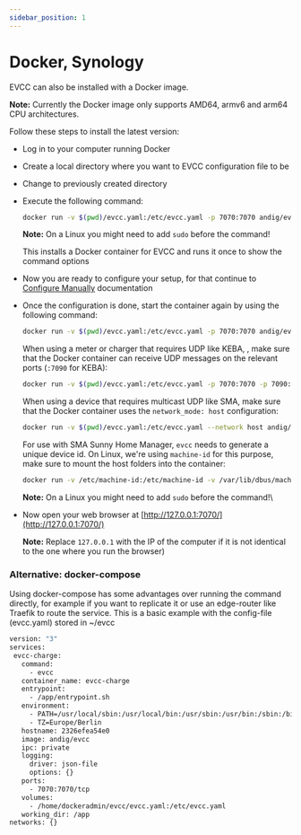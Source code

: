 ```yaml
---
sidebar_position: 1
---
```


# Docker, Synology

EVCC can also be installed with a Docker image.

**Note:** Currently the Docker image only supports AMD64, armv6 and arm64 CPU architectures.

Follow these steps to install the latest version:

- Log in to your computer running Docker
- Create a local directory where you want to EVCC configuration file to be
- Change to previously created directory
- Execute the following command:

  ```sh
  docker run -v $(pwd)/evcc.yaml:/etc/evcc.yaml -p 7070:7070 andig/evcc -h
  ```

  **Note:** On a Linux you might need to add `sudo` before the command!

  This installs a Docker container for EVCC and runs it once to show the command options

- Now you are ready to configure your setup, for that continue to [Configure Manually](manual) documentation
- Once the configuration is done, start the container again by using the following command:

  ```sh
  docker run -v $(pwd)/evcc.yaml:/etc/evcc.yaml -p 7070:7070 andig/evcc
  ```

  When using a meter or charger that requires UDP like KEBA, , make sure that the Docker container can receive UDP messages on the relevant ports (`:7090` for KEBA):

  ```sh
  docker run -v $(pwd)/evcc.yaml:/etc/evcc.yaml -p 7070:7070 -p 7090:7090/udp andig/evcc
  ```

  When using a device that requires multicast UDP like SMA, make sure that the Docker container uses the `network_mode: host` configuration:

  ```sh
  docker run -v $(pwd)/evcc.yaml:/etc/evcc.yaml --network host andig/evcc
  ```

  For use with SMA Sunny Home Manager, `evcc` needs to generate a unique device id. On Linux, we're using `machine-id` for this purpose, make sure to mount the host folders into the container:

  ```sh
  docker run -v /etc/machine-id:/etc/machine-id -v /var/lib/dbus/machine-id:/var/lib/dbus/machine-id --network host andig/evcc ...
  ```

  **Note:** On a Linux you might need to add `sudo` before the command!\

- Now open your web browser at [http://127.0.0.1:7070/](http://127.0.0.1:7070/)

  **Note:** Replace `127.0.0.1` with the IP of the computer if it is not identical to the one where you run the browser)

### Alternative: docker-compose

Using docker-compose has some advantages over running the command directly, for example if you want to replicate it or use an edge-router like Traefik to route the service. This is a basic example with the config-file (evcc.yaml) stored in ~/evcc

```sh
version: "3"
services:
 evcc-charge:
   command:
     - evcc
   container_name: evcc-charge
   entrypoint:
     - /app/entrypoint.sh
   environment:
     - PATH=/usr/local/sbin:/usr/local/bin:/usr/sbin:/usr/bin:/sbin:/bin
     - TZ=Europe/Berlin
   hostname: 2326efea54e0
   image: andig/evcc
   ipc: private
   logging:
     driver: json-file
     options: {}
   ports:
     - 7070:7070/tcp
   volumes:
     - /home/dockeradmin/evcc/evcc.yaml:/etc/evcc.yaml
   working_dir: /app
networks: {}
```
